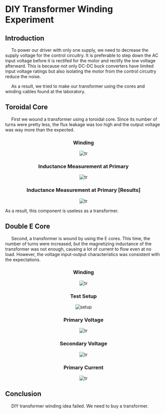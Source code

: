 # DIY Transformer Winding Experiment
## Introduction 
&nbsp;&nbsp;&nbsp;&nbsp; To power our driver with only one supply, we need to decrease the supply voltage for the control circuitry. It is preferable to step down the AC input voltage before it is rectifed for the motor and rectify the low voltage afterward. This is because not only DC-DC buck converters have limited input voltage ratings but also isolating the motor from the control circuitry reduce the noise.

&nbsp;&nbsp;&nbsp;&nbsp; As a result, we tried to make our transformer using the cores and winding cables found at the laboratory.

## Toroidal Core
&nbsp;&nbsp;&nbsp;&nbsp; First we wound a transformer using a toroidal core. Since its number of turns were pretty less, the flux leakage was too high and the output voltage was way more than the expected.

<div><center>

### Winding
![tr](./mutualIndTransf.jpeg)

### Inductance Measurement at Primary
![tr](./measMutualIndTransf.jpeg)

### Inductance Measurement at Primary [Results]
![tr](./mutualIndPrimary.jpeg)

<center></div>

As a result, this component is useless as a transformer. 

## Double E Core
&nbsp;&nbsp;&nbsp;&nbsp; Second, a transformer is wound by using the E cores. This time, the number of turns were increased, but the magnetizing inductance of the transformer was not enough, causing a lot of current to flow even at no load. However, the voltage input-output characteristics was consistent with the expectations.

<div><center>

### Winding
![tr](./eCoreTransformer.jpeg)

### Test Setup
![setup](./setup.jpeg)

### Primary Voltage
![tr](./primary.jpeg)

### Secondary Voltage
![tr](./secondary.jpeg)

### Primary Current
![tr](./primaryCurrent.jpeg)

<center></div>

## Conclusion
&nbsp;&nbsp;&nbsp;&nbsp; DIY transformer winding idea failed. We need to buy a transformer.